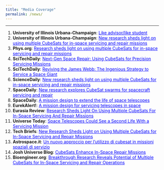 ```yaml
---
title: "Media Coverage"
permalink: /news/
---
```


---

1. **University of Illinois Urbana-Champaign**: <a href="https://aerospace.illinois.edu/news/74141" target="_blank" style="color:blue">Like advisor/like student</a>  
2. **University of Illinois Urbana-Champaign**: <a href="https://aerospace.illinois.edu/news/73647" target="_blank" style="color:blue">New research sheds light on using multiple CubeSats for in-space servicing and repair missions</a>  
3. **Phys.org**: <a href="https://phys.org/news/2025-02-multiple-cubesats-space-missions.html" target="_blank" style="color:blue">Research sheds light on using multiple CubeSats for in-space servicing and repair missions</a> 
4. **SciTechDaily**: <a href="https://scitechdaily.com/next-gen-space-repair-using-cubesats-for-precision-servicing-missions/" target="_blank" style="color:blue">Next-Gen Space Repair: Using CubeSats for Precision Servicing Missions</a>  
5. **SciTechDaily**: <a href="https://scitechdaily.com/reviving-the-james-webb-the-ingenious-strategy-to-service-a-space-giant/" target="_blank" style="color:blue">Reviving the James Webb: The Ingenious Strategy to Service a Space Giant</a>  
6. **ScienceDaily**: <a href="https://www.sciencedaily.com/releases/2025/02/250214123711.htm" target="_blank" style="color:blue">New research sheds light on using multiple CubeSats for in-space servicing and repair missions</a>  
7. **SpaceDaily**: <a href="https://www.spacedaily.com/reports/New_research_explores_CubeSat_swarms_for_spacecraft_servicing_and_repair_999.html" target="_blank" style="color:blue">New research explores CubeSat swarms for spacecraft servicing and repair</a>  
8. **SpaceDaily**: <a href="https://www.spacedaily.com/reports/A_mission_design_to_extend_the_life_of_space_telescopes_999.html" target="_blank" style="color:blue">A mission design to extend the life of space telescopes</a> 
9. **EurekAlert!**: <a href="https://www.eurekalert.org/news-releases/1067052" target="_blank" style="color:blue">A mission design for servicing telescopes in space</a> 
10. **Eurasia Review**: <a href="https://www.eurasiareview.com/15022025-research-sheds-light-on-using-multiple-cubesats-for-in-space-servicing-and-repair-missions/" target="_blank" style="color:blue">Research Sheds Light On Using Multiple CubeSats For In-Space Servicing And Repair Missions</a>  
11. **Universe Today**: <a href="https://www.universetoday.com/articles/space-telescopes-could-see-a-second-life-with-a-servicing-mission" target="_blank" style="color:blue">Space Telescopes Could See a Second Life With a Servicing Mission</a> 
12. **Tech Briefs**: <a href="https://www.techbriefs.com/component/content/article/52834-new-research-sheds-light-on-using-multiple-cubesats-for-in-space-servicing-and-repair-missions" target="_blank" style="color:blue">New Research Sheds Light on Using Multiple CubeSats for In-Space Servicing and Repair Missions</a> 
13. **Astrospace.it**: <a href="https://www.astrospace.it/2025/02/17/un-nuovo-approccio-per-lutilizzo-di-cubesat-in-missioni-spaziali-di-servizio/" target="_blank" style="color:blue">Un nuovo approccio per l’utilizzo di cubesat in missioni spaziali di servizio</a>
14. **Josh Universe Blog**: <a href="https://blog.joshuniverse.com/cubesats-enhance-in-space-repair-missions/" target="_blank" style="color:blue">CubeSats Enhance In-Space Repair Missions</a>  
15. **Bioengineer.org**: <a href="https://bioengineer.org/breakthrough-research-reveals-potential-of-multiple-cubesats-for-in-space-servicing-and-repair-operations/" target="_blank" style="color:blue">Breakthrough Research Reveals Potential of Multiple CubeSats for In-Space Servicing and Repair Operations</a>
